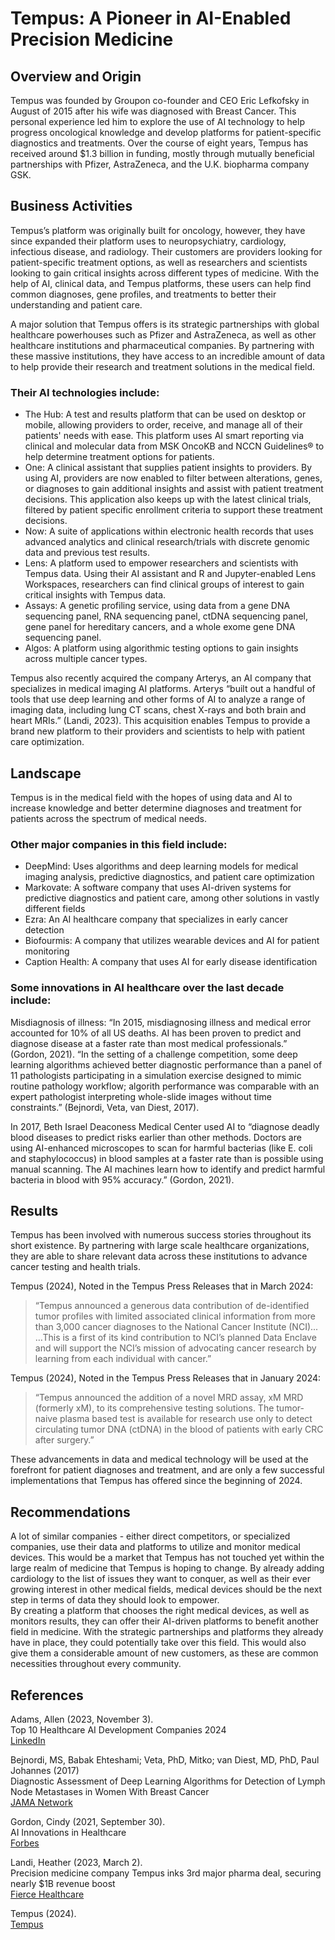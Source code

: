 # Tempus: A Pioneer in AI-Enabled Precision Medicine

## Overview and Origin
Tempus was founded by Groupon co-founder and CEO Eric Lefkofsky in August of 2015 after his wife was diagnosed with Breast Cancer. This personal experience led him to explore the use of AI technology to help progress oncological knowledge and develop platforms for patient-specific diagnostics and treatments. Over the course of eight years, Tempus has received around $1.3 billion in funding, mostly through mutually beneficial partnerships with Pfizer, AstraZeneca, and the U.K. biopharma company GSK.

## Business Activities
Tempus’s platform was originally built for oncology, however, they have since expanded their platform uses to neuropsychiatry, cardiology, infectious disease, and radiology. Their customers are providers looking for patient-specific treatment options, as well as researchers and scientists looking to gain critical insights across different types of medicine. With the help of AI, clinical data, and Tempus platforms, these users can help find common diagnoses, gene profiles, and treatments to better their understanding and patient care.

A major solution that Tempus offers is its strategic partnerships with global healthcare powerhouses such as Pfizer and AstraZeneca, as well as other healthcare institutions and pharmaceutical companies. By partnering with these massive institutions, they have access to an incredible amount of data to help provide their research and treatment solutions in the medical field. 

### Their AI technologies include:<br />
* The Hub: A test and results platform that can be used on desktop or mobile, allowing providers to order, receive, and manage all of their patients' needs with ease. This platform uses AI smart reporting via clinical and molecular data from MSK OncoKB and NCCN Guidelines® to help determine treatment options for patients. <br />
* One: A clinical assistant that supplies patient insights to providers. By using AI, providers are now enabled to filter between alterations, genes, or diagnoses to gain additional insights and assist with patient treatment decisions. This application also keeps up with the latest clinical trials, filtered by patient specific enrollment criteria to support these treatment decisions.<br />
* Now: A suite of applications within electronic health records that uses advanced analytics and clinical research/trials with discrete genomic data and previous test results. 
* Lens: A platform used to empower researchers and scientists with Tempus data. Using their AI assistant and R and Jupyter-enabled Lens Workspaces, researchers can find clinical groups of interest to gain critical insights with Tempus data.<br />
* Assays: A genetic profiling service, using data from a gene DNA sequencing panel, RNA sequencing panel, ctDNA sequencing panel, gene panel for hereditary cancers, and a whole exome gene DNA sequencing panel. <br />
* Algos: A platform using algorithmic testing options to gain insights across multiple cancer types. 

Tempus also recently acquired the company Arterys, an AI company that specializes in medical imaging AI platforms. Arterys “built out a handful of tools that use deep learning and other forms of AI to analyze a range of imaging data, including lung CT scans, chest X-rays and both brain and heart MRIs.” (Landi, 2023). This acquisition enables Tempus to provide a brand new platform to their providers and scientists to help with patient care optimization.

## Landscape 
Tempus is in the medical field with the hopes of using data and AI to increase knowledge and better determine diagnoses and treatment for patients across the spectrum of medical needs. 

### Other major companies in this field include:<br />
* DeepMind: Uses algorithms and deep learning models for medical imaging analysis, predictive diagnostics, and patient care optimization<br />
* Markovate: A software company that uses AI-driven systems for predictive diagnostics and patient care, among other solutions in vastly different fields<br />
* Ezra: An AI healthcare company that specializes in early cancer detection<br />
* Biofourmis: A company that utilizes wearable devices and AI for patient monitoring
* Caption Health: A company that uses AI for early disease identification

### Some innovations in AI healthcare over the last decade include: 
Misdiagnosis of illness: “In 2015, misdiagnosing illness and medical error accounted for 10% of all US deaths. AI has been proven to predict and diagnose disease at a faster rate than most medical professionals.” (Gordon, 2021). “In the setting of a challenge competition, some deep learning algorithms achieved better diagnostic performance than a panel of 11 pathologists participating in a simulation exercise designed to mimic routine pathology workflow; algorith performance was comparable with an expert pathologist interpreting whole-slide images without time constraints.” (Bejnordi, Veta, van Diest, 2017).

In 2017, Beth Israel Deaconess Medical Center used AI to “diagnose deadly blood diseases to predict risks earlier than other methods. Doctors are using AI-enhanced microscopes to scan for harmful bacterias (like E. coli and staphylococcus) in blood samples at a faster rate than is possible using manual scanning. The AI machines learn how to identify and predict harmful bacteria in blood with 95% accuracy.” (Gordon, 2021).

## Results 
Tempus has been involved with numerous success stories throughout its short existence. By partnering with large scale healthcare organizations, they are able to share relevant data across these institutions to advance cancer testing and health trials.

Tempus (2024), Noted in the Tempus Press Releases that in March 2024:<br />
> “Tempus announced a generous data contribution of de-identified tumor profiles with limited   associated clinical information from more than 3,000 cancer diagnoses to the National Cancer Institute (NCI)... …This is a first of its kind contribution to NCI’s planned Data Enclave and will support the NCI’s mission of advocating cancer research by learning from each individual with cancer.”

Tempus (2024), Noted in the Tempus Press Releases that in January 2024:<br /> 
> “Tempus announced the addition of a novel MRD assay, xM MRD (formerly xM), to its comprehensive testing solutions. The tumor-naive plasma based test is available for research use only to detect circulating tumor DNA (ctDNA) in the blood of patients with early CRC after surgery.”

These advancements in data and medical technology will be used at the forefront for patient diagnoses and treatment, and are only a few successful implementations that Tempus has offered since the beginning of 2024.

## Recommendations 
A lot of similar companies - either direct competitors, or specialized companies, use their data and platforms to utilize and monitor medical devices. This would be a market that Tempus has not touched yet within the large realm of medicine that Tempus is hoping to change. By already adding cardiology to the list of issues they want to conquer, as well as their ever growing interest in other medical fields, medical devices should be the next step in terms of data they should look to empower.<br /> 
By creating a platform that chooses the right medical devices, as well as monitors results, they can offer their AI-driven platforms to benefit another field in medicine. With the strategic partnerships and platforms they already have in place, they could potentially take over this field. This would also give them a considerable amount of new customers, as these are common necessities throughout every community. 

## References
Adams, Allen (2023, November 3).<br />
Top 10 Healthcare AI Development Companies 2024<br />
[LinkedIn](https://www.linkedin.com/pulse/top-10-healthcare-ai-development-companies-2023-allen-adams-xnwuf/)

Bejnordi, MS, Babak Ehteshami; Veta, PhD, Mitko; van Diest, MD, PhD, Paul Johannes (2017)<br />
Diagnostic Assessment of Deep Learning Algorithms for Detection of Lymph Node Metastases in Women With Breast Cancer<br />
[JAMA Network](https://jamanetwork.com/journals/jama/fullarticle/2665774)

Gordon, Cindy (2021, September 30).<br />
AI Innovations in Healthcare<br />
[Forbes](https://www.forbes.com/sites/cindygordon/2021/09/30/ai-innovations-in-healthcare/)

Landi, Heather (2023, March 2).<br />
Precision medicine company Tempus inks 3rd major pharma deal, securing nearly $1B revenue boost<br />
[Fierce Healthcare](https://www.fiercehealthcare.com/health-tech/precision-medicine-company-tempus-inks-3rd-major-pharma-deal-securing-nearly-1b-revenue)

Tempus (2024).<br />
[Tempus](https://www.tempus.com/)
